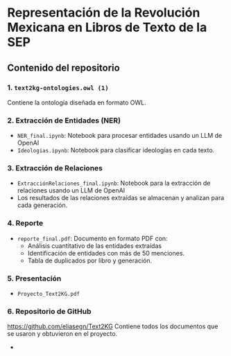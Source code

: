 # Representación de la Revolución Mexicana en Libros de Texto de la SEP

## Contenido del repositorio

### 1. `text2kg-ontologies.owl (1)`
Contiene la ontología diseñada en formato OWL.

### 2. Extracción de Entidades (NER)
- `NER_final.ipynb`: Notebook para procesar entidades usando un LLM de OpenAI
- `Ideologias.ipynb`: Notebook para clasificar ideologías en cada texto.

### 3. Extracción de Relaciones
- `ExtracciónRelaciones_final.ipynb`: Notebook para la extracción de relaciones usando un LLM de OpenAI
- Los resultados de las relaciones extraídas se almacenan y analizan para cada generación.

### 4. Reporte
- `reporte_final.pdf`: Documento en formato PDF con:
  - Análisis cuantitativo de las entidades extraídas
  - Identificación de entidades con más de 50 menciones.
  - Tabla de duplicados por libro y generación.

### 5. Presentación
- `Proyecto_Text2KG.pdf`

### 6. Repositorio de GitHub
https://github.com/eliasegn/Text2KG
Contiene todos los documentos que se usaron y obtuvieron en el proyecto.

- 

